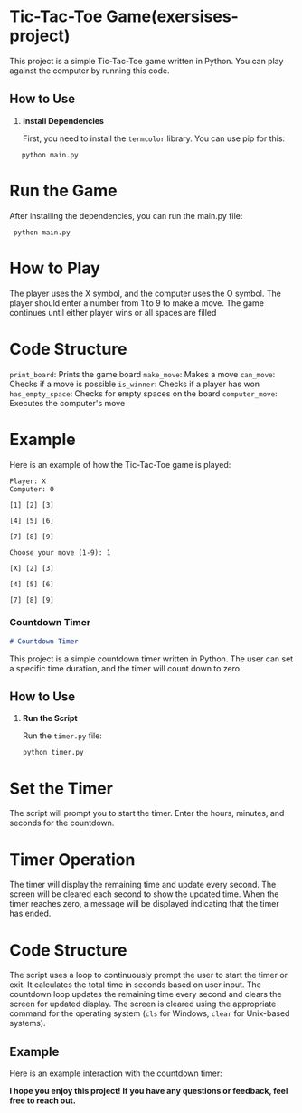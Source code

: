 # Tic-Tac-Toe Game(exersises-project)

This project is a simple Tic-Tac-Toe game written in Python. You can play against the computer by running this code.

## How to Use

1. **Install Dependencies**

   First, you need to install the `termcolor` library. You can use pip for this:
```shell
   python main.py
```
# Run the Game

After installing the dependencies, you can run the main.py file:
  ```shell
   python main.py
  ```
# How to Play

The player uses the X symbol, and the computer uses the O symbol.
The player should enter a number from 1 to 9 to make a move.
The game continues until either player wins or all spaces are filled

# Code Structure
`print_board`: Prints the game board
`make_move`: Makes a move
`can_move`: Checks if a move is possible
`is_winner`: Checks if a player has won
`has_empty_space`: Checks for empty spaces on the board
`computer_move`: Executes the computer's move
# Example
Here is an example of how the Tic-Tac-Toe game is played:
```shell
Player: X
Computer: O

[1] [2] [3] 

[4] [5] [6] 

[7] [8] [9] 

Choose your move (1-9): 1

[X] [2] [3]

[4] [5] [6]

[7] [8] [9] 
```

### Countdown Timer

```markdown
# Countdown Timer
```
This project is a simple countdown timer written in Python. The user can set a specific time duration, and the timer will count down to zero.

## How to Use

1. **Run the Script**

   Run the `timer.py` file:
   ```shell
   python timer.py
   ```
# Set the Timer

The script will prompt you to start the timer.
Enter the hours, minutes, and seconds for the countdown.

# Timer Operation

The timer will display the remaining time and update every second.
The screen will be cleared each second to show the updated time.
When the timer reaches zero, a message will be displayed indicating that the timer has ended.

# Code Structure
The script uses a loop to continuously prompt the user to start the timer or exit.
It calculates the total time in seconds based on user input.
The countdown loop updates the remaining time every second and clears the screen for updated display.
The screen is cleared using the appropriate command for the operating system (`cls` for Windows, `clear` for Unix-based systems).
## Example
Here is an example interaction with the countdown timer:


**I hope you enjoy this project! If you have any questions or feedback, feel free to reach out.**

